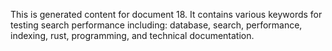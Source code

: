 This is generated content for document 18. It contains various keywords for testing search performance including: database, search, performance, indexing, rust, programming, and technical documentation.
